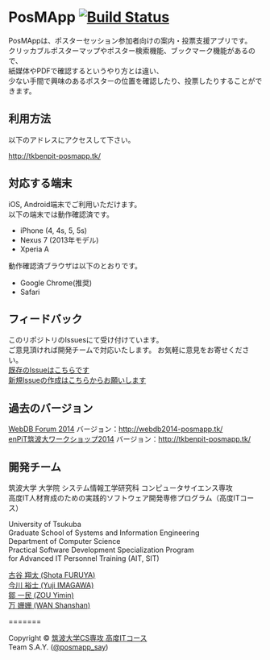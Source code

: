 PosMApp  [![Build Status](https://travis-ci.org/Tsukuba-SAY/PosMApp.svg?branch=develop)](https://travis-ci.org/Tsukuba-SAY/PosMApp/)
=======
PosMAppは、ポスターセッション参加者向けの案内・投票支援アプリです。  
クリッカブルポスターマップやポスター検索機能、ブックマーク機能があるので、  
紙媒体やPDFで確認するというやり方とは違い、  
少ない手間で興味のあるポスターの位置を確認したり、投票したりすることができます。  

## 利用方法

以下のアドレスにアクセスして下さい。

http://tkbenpit-posmapp.tk/

## 対応する端末

iOS, Android端末でご利用いただけます。  
以下の端末では動作確認済です。
* iPhone (4, 4s, 5, 5s)
* Nexus 7 (2013年モデル)
* Xperia A

動作確認済ブラウザは以下のとおりです。
* Google Chrome(推奨)
* Safari

## フィードバック
このリポジトリのIssuesにて受け付けています。  
ご意見頂ければ開発チームで対応いたします。  お気軽に意見をお寄せください。  
[既存のIssueはこちらです](https://github.com/Tsukuba-SAY/PosMApp/issues)  
[新規Issueの作成はこちらからお願いします](https://github.com/Tsukuba-SAY/PosMApp/issues/new)  

## 過去のバージョン
[WebDB Forum 2014](http://db-event.jpn.org/webdbf2014/) バージョン：http://webdb2014-posmapp.tk/  
[enPiT筑波大ワークショップ2014](http://www.cs.tsukuba.ac.jp/enPiT/enpit2014_tsukuba_ws) バージョン：http://tkbenpit-posmapp.tk/  

## 開発チーム

筑波大学 大学院 システム情報工学研究科 コンピュータサイエンス専攻  
高度IT人材育成のための実践的ソフトウェア開発専修プログラム（高度ITコース） 

University of Tsukuba  
Graduate School of Systems and Information Engineering   
Department of Computer Science  
Practical Software Development Specialization Program  
for Advanced IT Personnel Training (AIT, SIT) 

[古谷 翔太 (Shota FURUYA)](https://github.com/furuya-s)  
[今川 裕士 (Yuji IMAGAWA)](https://github.com/using923)  
[鄒 一民 (ZOU Yimin)](https://github.com/Altaizym)  
[万 姗姗 (WAN Shanshan)](https://github.com/wanshanshan)  

=======

Copyright &copy; [筑波大学CS専攻 高度ITコース](http://www.cs.tsukuba.ac.jp/ITsoft/)  
Team S.A.Y. ([@posmapp_say](https://twitter.com/posmapp_say))
